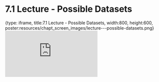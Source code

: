 # 7.1 Lecture - Possible Datasets
 
{type: iframe, title:7.1 Lecture - Possible Datasets, width:800, height:600, poster:resources/chapt_screen_images/lecture---possible-datasets.png}
![](http://science.c-moor.org/CURE-MicrobialMysteries/lecture---possible-datasets.html)
 

 
